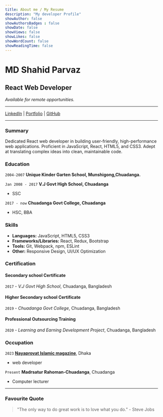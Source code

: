 ```yaml
---
title: About me / My Resume
description: "My developer Profile"
showAuthor: false
showAuthorsBadges : false 
showDate: false
showViews: false
showLikes: false
showWordCount: false
showReadingTime: false
---
```


# MD Shahid Parvaz

## React Web Developer 
*Available for remote opportunities.*

---

[LinkedIn](https://www.linkedin.com/in/johndoe) | [Portfolio](https://www.johndoeportfolio.com) | [GitHub](https://github.com/johndoe)

---

### Summary

Dedicated React web developer in building user-friendly, high-performance web applications. Proficient in JavaScript, React, HTML5, and CSS3. Adept at translating complex ideas into clean, maintainable code.


### Education

`2004-2007`
__Unique Kinder Garten School, Munshigong,Chuadanga.__

`Jan 2008 - 2017`
__V.J Govt High School, Chuadanga__

- SSC

`2017 - now`
__Chuadanga Govt College, Chuadanga__

- HSC, BBA

### Skills

- **Languages:** JavaScript, HTML5, CSS3
- **Frameworks/Libraries:** React, Redux, Bootstrap
- **Tools:** Git, Webpack, npm, ESLint
- **Other:** Responsive Design, UI/UX Optimization

### Certification

#### __Secondary school Certificate__
`2017` - *V.J Govt High School*, Chuadanga, Bangladesh

#### __Higher Secondary school Certificate__
`2019` - *Chuadanga Govt College*, Chuadanga, Bangladesh

#### __Professional Outsourcing Training__
`2020` - *Learning and Earning Development Project*, Chuadanga, Bangladesh



### Occupation

`2023`
[__Nayaprovat Islamic magazine__](https://www.facebook.com/nayaprovat), Dhaka

- web developer

`Present`
__Madrsatur Rahoman-Chuadanga__, Chuadanga

- Computer lecturer


---

### Favourite Quote
> "The only way to do great work is to love what you do." - Steve Jobs



